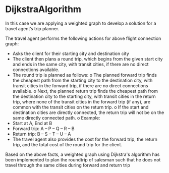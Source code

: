 # DijkstraAlgorithm
In this case we are applying a weighted graph to develop a solution for a travel agent’s trip planner.

The travel agent performs the following actions for above flight connection graph:
- Asks the client for their starting city and destination city
- The client then plans a round trip, which begins from the given start city and ends in the same city, with transit cities, if there are no direct connections available.
- The round trip is planned as follows:
o The planned forward trip finds the cheapest path from the starting city to the destination city, with transit cities in the forward trip, 
if there are no direct connections available.
o Next, the planned return trip finds the cheapest path from the destination city to the starting city, with transit cities in the return trip, 
where none of the transit cities in the forward trip (if any), are common with the transit cities on the return trip.
o If the start and destination cities are directly connected, the return trip will not be on the same directly connected path.
o Example:
- Start at A, End at B
- Forward trip: A – P – Q – R – B
- Return trip: B – S – T – U – A
- The travel agent also provides the cost for the forward trip, the return trip, and the total cost of the round trip for the client.

Based on the above facts, a weighted graph using Dijkstra's algorithm has been implemented to plan the roundtrip of salesman 
such that he does not travel through the same cities during forward and return trip
